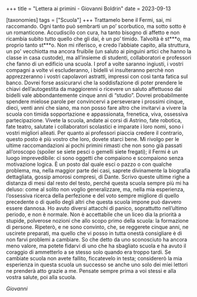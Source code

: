 +++
title = "Lettera ai primini - Giovanni Boldrin"
date = 2023-09-13

[taxonomies]
tags = ["Scuola"]
+++
Trattamelo bene il Fermi, sai, mi raccomando. Ogni tanto può sembrarti un po’ scorbutico, ma sotto sotto è un romanticone. Accudiscilo con cura, ha tanto bisogno di affetto e non ricambia subito tutto quello che gli dai, è un po’ timido. Talvoltà è st\*\*\*o, ma proprio tanto st\*\*\*o. Non mi riferisco, e credo l’abbiate capito, alla struttura, un po' vecchiotta ma ancora fruibile (un saluto ai pinguini artici che hanno la classe in casa custode), ma all’insieme di studenti, collaboratori e professori che fanno di un edificio una scuola. I prof a volte saranno ingiusti, i vostri compagni a volte vi escluderanno, i bidelli vi insulteranno perchè non apprezzeranno i vostri capolavori astratti, impressi con così tanta fatica sul banco. Dovrei forse assicurarvi che la soddisfazione di poter prendere le chiavi dell’autogestita da maggiorenni o ricevere un saluto affettuoso dai bidelli vale abbondantemente cinque anni di “studio”. Dovrei probabilmente spendere mielose parole per convincervi a perseverare i prossimi cinque, dieci, venti anni che siano, ma non posso fare altro che invitarvi a vivere la scuola con timida sopportazione e appassionata, frenetica, viva, ossessiva partecipazione. Vivete la scuola, andate ai corsi di Astrino, fate robotica, fate teatro, salutate i collaboratori scolastici e imparate i loro nomi, sono i vostri migliori alleati. Per quanto ai professori piaccia credere il contrario, questo posto è più vostro che loro, dovete starci bene. Mi rivolgo per le ultime raccomandazioni ai pochi primini rimasti che non sono già passati all’oroscopo (spoiler se siete pesci o gemelli siete fregati); il Fermi è un luogo imprevedibile: ci sono oggetti che compaiono e scompaiono senza motivazione logica. È un posto dal quale esci o pazzo o con qualche problema, ma, nella maggior parte dei casi, saprete divinamente la biografia dettagliata, gossip amorosi compresi, di Dante. Scrivo queste ultime righe a distanza di mesi dal resto del testo, perché questa scuola sempre più mi ha deluso: come al solito non voglio generalizzare, ma, nella mia esperienza, l’ossessiva ricerca della perfezione e del voto sempre migliore di quello precedente o di quello degli altri che questa scuola impone può davvero essere dannosa. Ho avuto diversi attacchi di panico, soprattutto nell’ultimo periodo, e non è normale. Non è accettabile che un liceo dia la priorità a stupide, polverose nozioni che allo scopo primo della scuola: la formazione di persone. Ripeterò, e ne sono convinto, che, se reggerete cinque anni, ne uscirete preparati, ma quello che vi posso in tutta onestà consigliare è di non farvi problemi a cambiare. So che detto da uno sconosciuto ha ancora meno valore, ma potete fidarvi di uno che ha sbagliato scuola e ha avuto il coraggio di ammetterlo a se stesso solo quando era troppo tardi. Se cambiate scuola non avete fallito, ficcatevelo in testa; considererò la mia esperienza in questa scuola un successo se anche uno solo dei miei lettori ne prenderà atto grazie a me. Pensate sempre prima a voi stessi e alla vostra salute, poi alla scuola.

*Giovanni*